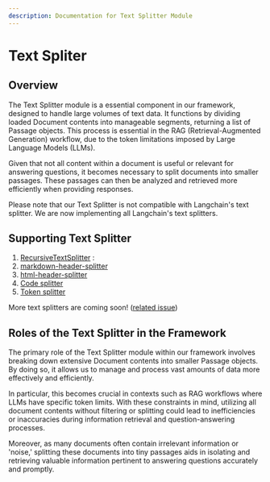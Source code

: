 ```yaml
---
description: Documentation for Text Splitter Module
---
```


# Text Spliter

## Overview

The Text Splitter module is a essential component in our framework, designed to handle large volumes of text data. It functions by dividing loaded Document contents into manageable segments, returning a list of Passage objects. This process is essential in the RAG (Retrieval-Augmented Generation) workflow, due to the token limitations imposed by Large Language Models (LLMs).

Given that not all content within a document is useful or relevant for answering questions, it becomes necessary to split documents into smaller passages. These passages can then be analyzed and retrieved more efficiently when providing responses.

Please note that our Text Splitter is not compatible with Langchain's text splitter. We are now implementing all Langchain's text splitters.

## Supporting Text Splitter

1. [RecursiveTextSplitter](recursive-text-splitter.md) :&#x20;
2. [markdown-header-splitter](markdown-header-splitter.md)
3. [html-header-splitter](html-header-splitter.md)
4. [Code splitter](code-splitter.md)
5. [Token splitter](token-splitter.md)

More text splitters are coming soon! ([related issue](https://github.com/NomaDamas/RAGchain/issues/255))

## Roles of the Text Splitter in the Framework

The primary role of the Text Splitter module within our framework involves breaking down extensive Document contents into smaller Passage objects. By doing so, it allows us to manage and process vast amounts of data more effectively and efficiently.

In particular, this becomes crucial in contexts such as RAG workflows where LLMs have specific token limits. With these constraints in mind, utilizing all document contents without filtering or splitting could lead to inefficiencies or inaccuracies during information retrieval and question-answering processes.

Moreover, as many documents often contain irrelevant information or 'noise,' splitting these documents into tiny passages aids in isolating and retrieving valuable information pertinent to answering questions accurately and promptly.

